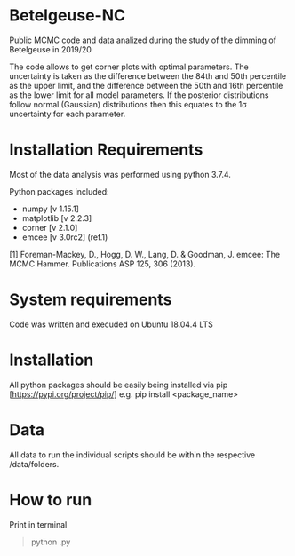 # Betelgeuse-NC
Public MCMC code and data analized during the study of the dimming of Betelgeuse in 2019/20

The code allows to get corner plots with optimal parameters. The uncertainty is taken as the difference between the 84th and 50th percentile as the upper limit, and the difference between the 50th and 16th percentile as the lower limit for all model parameters. If the posterior distributions follow normal (Gaussian) distributions then this equates to the 1σ uncertainty for each parameter.

# Installation Requirements

Most of the data analysis was performed using python 3.7.4. 

 Python packages included:
* numpy [v 1.15.1]
* matplotlib [v 2.2.3]
* corner [v 2.1.0] 
* emcee [v 3.0rc2] (ref.1)
  

[1] Foreman-Mackey, D., Hogg, D. W., Lang, D. & Goodman, J. emcee: The MCMC Hammer. Publications ASP 125, 306 (2013). 


# System requirements

Code was written and execuded on Ubuntu 18.04.4 LTS

# Installation

All python packages should be easily being installed via pip [https://pypi.org/project/pip/] e.g. pip install <package_name>


# Data 

All data to run the individual scripts should be within the respective /data/folders. 

# How to run 

Print in terminal

> python <name of script>.py
 
 
 
